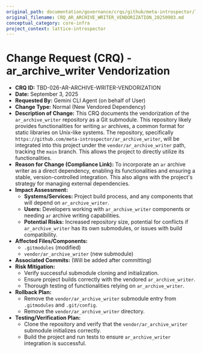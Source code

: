 ```yaml
---
original_path: documentation/governance/crqs/github/meta-introspector/lattice-introspector/docs/crq/CRQ_AR_ARCHIVE_WRITER_VENDORIZATION_20250903.md
original_filename: CRQ_AR_ARCHIVE_WRITER_VENDORIZATION_20250903.md
conceptual_category: core-infra
project_context: lattice-introspector
---
```


# Change Request (CRQ) - ar_archive_writer Vendorization

*   **CRQ ID:** TBD-026-AR-ARCHIVE-WRITER-VENDORIZATION
*   **Date:** September 3, 2025
*   **Requested By:** Gemini CLI Agent (on behalf of User)
*   **Change Type:** Normal (New Vendored Dependency)
*   **Description of Change:**
    This CRQ documents the vendorization of the `ar_archive_writer` repository as a Git submodule. This repository likely provides functionalities for writing `ar` archives, a common format for static libraries on Unix-like systems. The repository, specifically `https://github.com/meta-introspector/ar_archive_writer`, will be integrated into this project under the `vendor/ar_archive_writer` path, tracking the `main` branch. This allows the project to directly utilize its functionalities.
*   **Reason for Change (Compliance Link):**
    To incorporate an `ar` archive writer as a direct dependency, enabling its functionalities and ensuring a stable, version-controlled integration. This also aligns with the project's strategy for managing external dependencies.
*   **Impact Assessment:**
    *   **Systems/Services:** Project build process, and any components that will depend on `ar_archive_writer`.
    *   **Users:** Developers working with `ar_archive_writer` components or needing `ar` archive writing capabilities.
    *   **Potential Risks:** Increased repository size, potential for conflicts if `ar_archive_writer` has its own submodules, or issues with build compatibility.
*   **Affected Files/Components:**
    *   `.gitmodules` (modified)
    *   `vendor/ar_archive_writer` (new submodule)
*   **Associated Commits:** (Will be added after committing)
*   **Risk Mitigation:**
    *   Verify successful submodule cloning and initialization.
    *   Ensure project builds correctly with the vendored `ar_archive_writer`.
    *   Thorough testing of functionalities relying on `ar_archive_writer`.
*   **Rollback Plan:**
    *   Remove the `vendor/ar_archive_writer` submodule entry from `.gitmodules` and `.git/config`.
    *   Remove the `vendor/ar_archive_writer` directory.
*   **Testing/Verification Plan:**
    *   Clone the repository and verify that the `vendor/ar_archive_writer` submodule initializes correctly.
    *   Build the project and run tests to ensure `ar_archive_writer` integration is successful.
